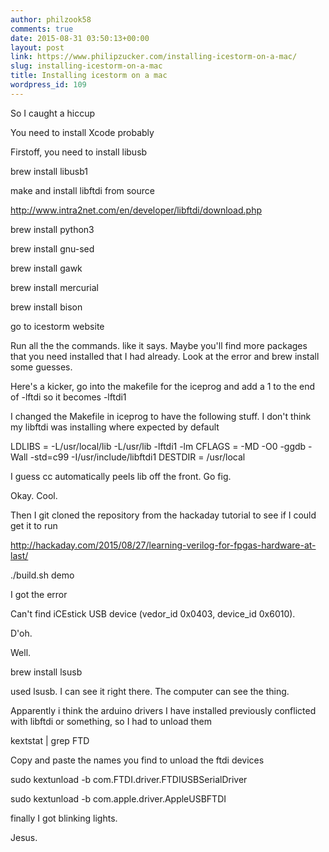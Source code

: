 ```yaml
---
author: philzook58
comments: true
date: 2015-08-31 03:50:13+00:00
layout: post
link: https://www.philipzucker.com/installing-icestorm-on-a-mac/
slug: installing-icestorm-on-a-mac
title: Installing icestorm on a mac
wordpress_id: 109
---
```


So I caught a hiccup

You need to install Xcode probably

Firstoff, you need to install libusb

brew install libusb1

make and install libftdi from source

http://www.intra2net.com/en/developer/libftdi/download.php

brew install python3



brew install gnu-sed

brew install gawk

brew install mercurial

brew install bison

go to icestorm website

Run all the the commands. like it says. Maybe you'll find more packages that you need installed that I had already. Look at the error and brew install some guesses.

Here's a kicker, go into the makefile for the iceprog and add a 1 to the end of -lftdi so it becomes -lftdi1

I changed the Makefile in iceprog to have the following stuff. I don't think my libftdi was installing where expected by default

LDLIBS = -L/usr/local/lib -L/usr/lib -lftdi1 -lm
CFLAGS = -MD -O0 -ggdb -Wall -std=c99 -I/usr/include/libftdi1
DESTDIR = /usr/local

I guess cc automatically peels lib off the front. Go fig.

Okay. Cool.

Then I git cloned the repository from the hackaday tutorial to see if I could get it to run

http://hackaday.com/2015/08/27/learning-verilog-for-fpgas-hardware-at-last/

./build.sh demo

I got the error

Can't find iCEstick USB device (vedor_id 0x0403, device_id 0x6010).

D'oh.

Well.

brew install lsusb

used lsusb. I can see it right there. The computer can see the thing.

Apparently i think the arduino drivers I have installed previously conflicted with libftdi or something, so I had to unload them


kextstat | grep FTD




Copy and paste the names you find to unload the ftdi devices




sudo kextunload -b com.FTDI.driver.FTDIUSBSerialDriver




sudo kextunload -b com.apple.driver.AppleUSBFTDI




finally I got blinking lights.




Jesus.
